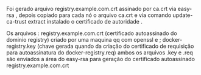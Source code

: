 Foi gerado arquivo registry.example.com.crt assinado por ca.crt via
easy-rsa , depois copiado para cada nó o arquivo ca.crt e via comando update-ca-trust extract
instalado o certificado de autoridade .

Os arquivos : 
registry.example.com.crt (certificado autoassinado do dominio registry) criado por uma maquina qq com openssl e ;
docker-registry.key (chave gerada quando da criação do certificado de requisição para autoassinatura do docker-registry.req)
ambos os arquivos .key e .req são enviados a área do easy-rsa para geração do certificado autoassinado registry.example.com.crt
